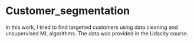 # Customer_segmentation
In this work, I tried to find targetted customers using data cleaning and unsupervised ML algorithms. The data was provided in the Udacity course.
